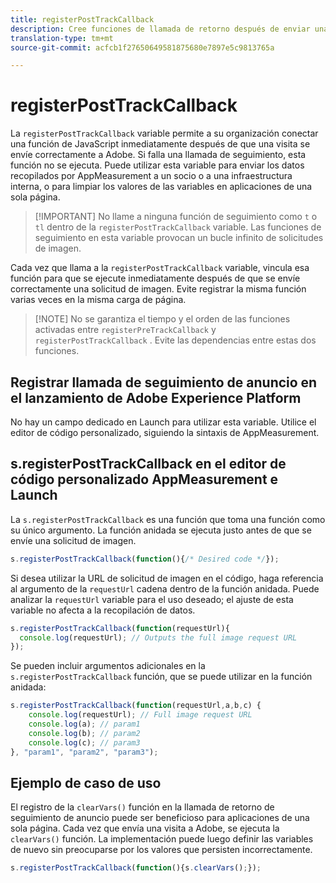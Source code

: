 ```yaml
---
title: registerPostTrackCallback
description: Cree funciones de llamada de retorno después de enviar una visita a Adobe.
translation-type: tm+mt
source-git-commit: acfcb1f27650649581875680e7897e5c9813765a

---
```



# registerPostTrackCallback

La `registerPostTrackCallback` variable permite a su organización conectar una función de JavaScript inmediatamente después de que una visita se envíe correctamente a Adobe. Si falla una llamada de seguimiento, esta función no se ejecuta. Puede utilizar esta variable para enviar los datos recopilados por AppMeasurement a un socio o a una infraestructura interna, o para limpiar los valores de las variables en aplicaciones de una sola página.

> [!IMPORTANT] No llame a ninguna función de seguimiento como `t` o `tl` dentro de la `registerPostTrackCallback` variable. Las funciones de seguimiento en esta variable provocan un bucle infinito de solicitudes de imagen.

Cada vez que llama a la `registerPostTrackCallback` variable, vincula esa función para que se ejecute inmediatamente después de que se envíe correctamente una solicitud de imagen. Evite registrar la misma función varias veces en la misma carga de página.

> [!NOTE] No se garantiza el tiempo y el orden de las funciones activadas entre `registerPreTrackCallback` y `registerPostTrackCallback` . Evite las dependencias entre estas dos funciones.

## Registrar llamada de seguimiento de anuncio en el lanzamiento de Adobe Experience Platform

No hay un campo dedicado en Launch para utilizar esta variable. Utilice el editor de código personalizado, siguiendo la sintaxis de AppMeasurement.

## s.registerPostTrackCallback en el editor de código personalizado AppMeasurement e Launch

La `s.registerPostTrackCallback` es una función que toma una función como su único argumento. La función anidada se ejecuta justo antes de que se envíe una solicitud de imagen.

```js
s.registerPostTrackCallback(function(){/* Desired code */});
```

Si desea utilizar la URL de solicitud de imagen en el código, haga referencia al argumento de la `requestUrl` cadena dentro de la función anidada. Puede analizar la `requestUrl` variable para el uso deseado; el ajuste de esta variable no afecta a la recopilación de datos.

```js
s.registerPostTrackCallback(function(requestUrl){
  console.log(requestUrl); // Outputs the full image request URL
});
```

Se pueden incluir argumentos adicionales en la `s.registerPostTrackCallback` función, que se puede utilizar en la función anidada:

```js
s.registerPostTrackCallback(function(requestUrl,a,b,c) {
    console.log(requestUrl); // Full image request URL
    console.log(a); // param1
    console.log(b); // param2
    console.log(c); // param3
}, "param1", "param2", "param3");
```

## Ejemplo de caso de uso

El registro de la `clearVars()` función en la llamada de retorno de seguimiento de anuncio puede ser beneficioso para aplicaciones de una sola página. Cada vez que envía una visita a Adobe, se ejecuta la `clearVars()` función. La implementación puede luego definir las variables de nuevo sin preocuparse por los valores que persisten incorrectamente.

```js
s.registerPostTrackCallback(function(){s.clearVars();});
```
